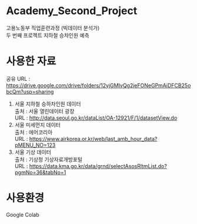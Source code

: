 # Academy_Second_Project
고용노동부 직업훈련과정 (빅데이터 분석가)  
두 번째 프로젝트 지하철 승차인원 예측

# 사용한 자료
공유 URL : https://drive.google.com/drive/folders/12yjGMIvQg2jeFONeGPmAiDFCB25obcQm?usp=sharing  
1. 서울 지하철 승하차인원 데이터  
출처 : 서울 열린데이터 광장  
URL : http://data.seoul.go.kr/dataList/OA-12921/F/1/datasetView.do  
2. 서울 미세먼지 데이터  
출처 : 에어코리아  
URL : https://www.airkorea.or.kr/web/last_amb_hour_data?pMENU_NO=123  
3.  서울 기상 데이터  
출처 : 기상청 기상자료개방포털  
URL : https://data.kma.go.kr/data/grnd/selectAsosRltmList.do?pgmNo=36&tabNo=1  



# 사용환경
Google Colab
